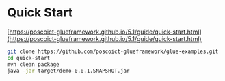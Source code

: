 # Quick Start

[https://poscoict-glueframework.github.io/5.1/guide/quick-start.html](https://poscoict-glueframework.github.io/5.1/guide/quick-start.html)

```bash
git clone https://github.com/poscoict-glueframework/glue-examples.git
cd quick-start
mvn clean package
java -jar target/demo-0.0.1.SNAPSHOT.jar
```